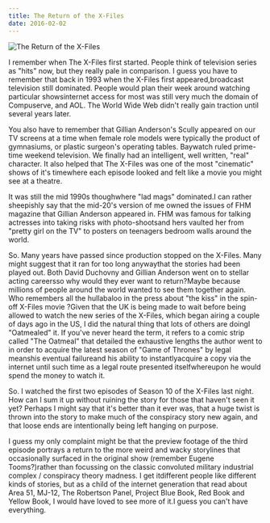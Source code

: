 ```yaml
---
title: The Return of the X-Files
date: 2016-02-02
---
```


![The Return of the X-Files](https://source.unsplash.com/7QCBakMyDCE/1600x900)

I remember when The X-Files first started. People think of television series as "hits" now, but they really pale in comparison. I guess you have to remember that back in 1993 when the X-Files first appeared,broadcast television still dominated. People would plan their week around watching particular showsinternet access for most was still very much the domain of Compuserve, and AOL. The World Wide Web didn't really gain traction until several years later.

You also have to remember that Gillian Anderson's Scully appeared on our TV screens at a time when female role models were typically the product of gymnasiums, or plastic surgeon's operating tables. Baywatch ruled prime-time weekend television. We finally had an intelligent, well written, "real" character. It also helped that The X-Files was one of the most "cinematic" shows of it's timewhere each episode looked and felt like a movie you might see at a theatre.

It was still the mid 1990s thoughwhere "lad mags" dominated.I can rather sheepishly say that the mid-20's version of me owned the issues of FHM magazine that Gillian Anderson appeared in. FHM was famous for talking actresses into taking risks with photo-shootsand hers vaulted her from "pretty girl on the TV" to posters on teenagers bedroom walls around the world.

So. Many years have passed since production stopped on the X-Files. Many might suggest that it ran for too long anywaythat the stories had been played out. Both David Duchovny and Gillian Anderson went on to stellar acting careersso why would they ever want to return?Maybe because millions of people around the world wanted to see them together again. Who remembers all the hullabaloo in the press about "the kiss" in the spin-off X-Files movie ?Given that the UK is being made to wait before being allowed to watch the new series of the X-Files, which began airing a couple of days ago in the US, I did the natural thing that lots of others are doingI "Oatmealed" it. If you've never heard the term, it refers to a comic strip called "The Oatmeal" that detailed the exhaustive lengths the author went to in order to acquire the latest season of "Game of Thrones" by legal meanshis eventual failureand his ability to instantlyacquire a copy via the internet until such time as a legal route presented itselfwhereupon he would spend the money to watch it.

So. I watched the first two episodes of Season 10 of the X-Files last night. How can I sum it up without ruining the story for those that haven't seen it yet? Perhaps I might say that it's better than it ever was, that a huge twist is thrown into the story to make much of the conspiracy story new again, and that loose ends are intentionally being left hanging on purpose.

I guess my only complaint might be that the preview footage of the third episode portrays a return to the more weird and wacky storylines that occasionally surfaced in the original show (remember Eugene Tooms?)rather than focussing on the classic convoluted military industrial complex / conspiracy theory madness. I get itdifferent people like different kinds of stories, but as a child of the internet generation that read about Area 51, MJ-12, The Robertson Panel, Project Blue Book, Red Book and Yellow Book, I would have loved to see more of it.I guess you can't have everything.
